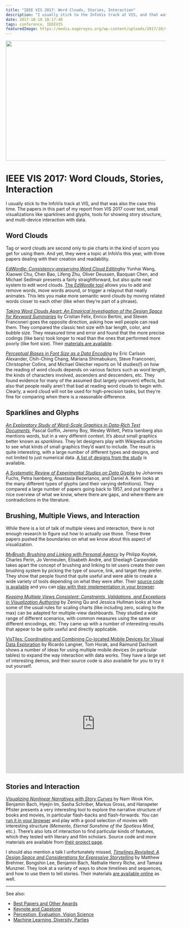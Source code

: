 ```yaml
---
title: "IEEE VIS 2017: Word Clouds, Stories, Interaction"
description: "I usually stick to the InfoVis track at VIS, and that was also the case this time. The papers in this part of my report from VIS 2017 cover text, small visualizations like sparklines and glyphs, tools for showing story structure, and multi-device interaction with data."
date: 2017-10-10 18:17:40
tags: conference, IEEEVIS
featuredImage: https://media.eagereyes.org/wp-content/uploads/2017/10/story-curves.jpg
---
```


<p align="center"><img src="https://media.eagereyes.org/wp-content/uploads/2017/10/story-curves.jpg" width="700" height="377" /></p>

# IEEE VIS 2017: Word Clouds, Stories, Interaction

I usually stick to the InfoVis track at VIS, and that was also the case this time. The papers in this part of my report from VIS 2017 cover text, small visualizations like sparklines and glyphs, tools for showing story structure, and multi-device interaction with data.

## Word Clouds

Tag or word clouds are second only to pie charts in the kind of scorn you get for using them. And yet, they were a topic at InfoVis this year, with three papers dealing with their creation and readability.

<a href="http://graphics.uni-konstanz.de/publikationen/Wang2018EdWordleConsistencypreserving/index.html"><em>EdWordle: Consistency-preserving Word Cloud Editing</em></a>by Yunhai Wang, Xiaowei Chu, Chen Bao, Lifeng Zhu, Oliver Deussen, Baoquan Chen, and Michael Sedlmair presents a fairly straightforward, but also quite neat system to edit word clouds. <a href="http://www.edwordle.net">The <em>EdWordle</em> tool</a> allows you to add and remove words, move words around, or trigger a relayout that neatly animates. This lets you make more semantic word clouds by moving related words closer to each other (like when they’re part of a phrase).

<a href="http://enrico.bertini.io/s/infovis17-word-clouds-apart.pdf"><em>Taking Word Clouds Apart: An Empirical Investigation of the Design Space for Keyword Summaries</em></a> by Cristian Felix, Enrico Bertini, and Steven Franconeri goes the opposite direction, asking how well people can read them. They compared the classic text size with bar length, color, and bubble size. They measured time and error and found that the more precise codings (like bars) took longer to read than the ones that performed more poorly (like font size). Their <a href="https://github.com/nyuvis/word-cloud">materials are available</a>.

<em><a href="http://vialab.science.uoit.ca/wp-content/papercite-data/pdf/shi2017fontsize.pdf">Perceptual Biases in Font Size as a Data Encoding</a></em> by Eric Carlson Alexander, Chih-Ching Chang, Mariana Shimabukuro, Steve Franconeri, Christopher Collins, and Michael Gleicher reports on 14 studies(!) on how the reading of word clouds depends on various factors such as word length, the kinds of characters involved, ascenders and descenders, etc. They found evidence for many of the assumed (but largely unproven) effects, but also that people really aren’t that bad at reading word clouds to begin with. Clearly, a word cloud will not be used for high-precision tasks, but they’re fine for comparing when there is a reasonable difference.

## Sparklines and Glyphs

<em><a href="https://hal.archives-ouvertes.fr/hal-01389998/document">An Exploratory Study of Word-Scale Graphics in Data-Rich Text Documents</a></em>, Pascal Goffin, Jeremy Boy, Wesley Willett, Petra Isenberg also mentions words, but in a very different context. It’s about small graphics better known as <em>sparklines</em>. They let designers play with Wikipedia articles to see what kinds of small graphics they’d want to include. The result is quite interesting, with a large number of different types and designs, and not limited to just numerical data. <a href="http://aviz.fr/wsv/?n=Research/wsv">A list of designs from the study</a> is available.

<a href="https://hal.inria.fr/hal-01378429/document"><em>A Systematic Review of Experimental Studies on Data Glyphs</em></a> by Johannes Fuchs, Petra Isenberg, Anastasia Bezerianos, and Daniel A. Keim looks at the many different types of glyphs (and their varying definitions). They compared a large number of papers going back to 1957, and put together a nice overview of what we know, where there are gaps, and where there are contradictions in the literature.

## Brushing, Multiple Views, and Interaction

While there is a lot of talk of multiple views and interaction, there is not enough research to figure out how to actually use those. These three papers pushed the boundaries on what we know about this aspect of visualization.

<em><a href="http://innovis.cpsc.ucalgary.ca/supplemental/MyBrush/">MyBrush: Brushing and Linking with Personal Agency</a></em> by Philipp Koytek, Charles Perin, Jo Vermeulen, Elisabeth André, and Sheelagh Carpendale takes apart the concept of brushing and linking to let users create their own brushing system by picking the type of source, link, and target they prefer. They show that people found that quite useful and were able to create a wide variety of tools depending on what they were after. Their <a href="https://github.com/philippkoytek/mybrush">source code is available</a> and you can <a href="http://innovis.cpsc.ucalgary.ca/supplemental/MyBrush/demo/">play with their implementation in your browser</a>.

<em><a href="http://idl.cs.washington.edu/papers/consistency">Keeping Multiple Views Consistent: Constraints, Validations, and Exceptions in Visualization Authoring</a></em> by Zening Qu and Jessica Hullman looks at how some of the usual rules for scaling charts (like including zero, scaling to the max) can be adapted for multiple-view dashboards. They studied a wide range of different scenarios, with common measures using the same or different encodings, etc. They came up with a number of interesting results that appear to be quite useful and directly applicable.

<a href="https://imld.de/en/research/research-projects/vistiles/">VisTiles: Coordinating and Combining Co-located Mobile Devices for Visual Data Exploration</a> by Ricardo Langner, Tom Horak, and Raimund Dachselt shows a number of ideas for using multiple mobile devices (in particular tables) to expand the way interaction with data works. They have a large set of interesting demos, and their source code is also available for you to try it out yourself.

<iframe width="560" height="315" src="https://www.youtube.com/embed/8MxPAMKmkSM?si=ilkK2M3CGTKre9bh" title="YouTube video player" frameborder="0" allow="accelerometer; autoplay; clipboard-write; encrypted-media; gyroscope; picture-in-picture; web-share" allowfullscreen></iframe>
<p></p>

## Stories and Interaction

<a href="https://vcg.seas.harvard.edu/publications/visualizing-nonlinear-narratives-with-story-curves"><em>Visualizing Nonlinear Narratives with Story Curves</em></a> by Nam Wook Kim, Benjamin Bach, Hyejin Im, Sasha Schriber, Markus Gross, and Hanspeter Pfister presents a very interesting tool to explore the narrative structure of books and movies, in particular flash-backs and flash-forwards. You can <a href="http://storyexplorer.namwkim.org/">run it in your browser</a> and play with a good selection of movies with interesting structure (<em>Memento</em>, <em>Eternal Sunshine of the Spotless Mind</em>, etc.). There’s also lots of interaction to find particular kinds of features, which they tested with literary and film scholars. Source code and more materials are available from <a href="[http://storycurve.namwkim.org]">their project page</a>.

I should also mention a talk I unfortunately missed, <em><a href="http://www.aviz.fr/~bbach/timelines/Brehmer2016timelines.pdf">Timelines Revisited: A Design Space and Considerations for Expressive Storytelling</a></em> by Matthew Brehmer, Bongshin Lee, Benjamin Bach, Nathalie Henry Riche, and Tamara Munzner. They look at a variety of ways to show timelines and sequences, and how to use them to tell stories. Their materials <a href="http://timelinesrevisited.github.io">are available online</a> as well.

<hr />

See also:

<ul>
    <li><a href="/blog/2017/ieee-vis-2017-best-papers-keynote-capstone">Best Papers and Other Awards</a></li>
    <li><a href="/blog/2017/ieee-vis-2017-keynote-and-capstone">Keynote and Capstone</a></li>
    <li><a href="/blog/2017/ieee-vis-2017-perception-evaluation-vision">Perception, Evaluation, Vision Science</a></li>
    <li><a href="/blog/2017/ieee-vis-2017-machine-learning-diversity-parties">Machine Learning, Diversity, Parties</a></li>
</ul>


<PostedBy />


